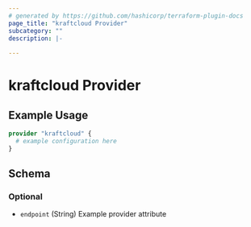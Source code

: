 ```yaml
---
# generated by https://github.com/hashicorp/terraform-plugin-docs
page_title: "kraftcloud Provider"
subcategory: ""
description: |-
  
---
```


# kraftcloud Provider



## Example Usage

```terraform
provider "kraftcloud" {
  # example configuration here
}
```

<!-- schema generated by tfplugindocs -->
## Schema

### Optional

- `endpoint` (String) Example provider attribute
